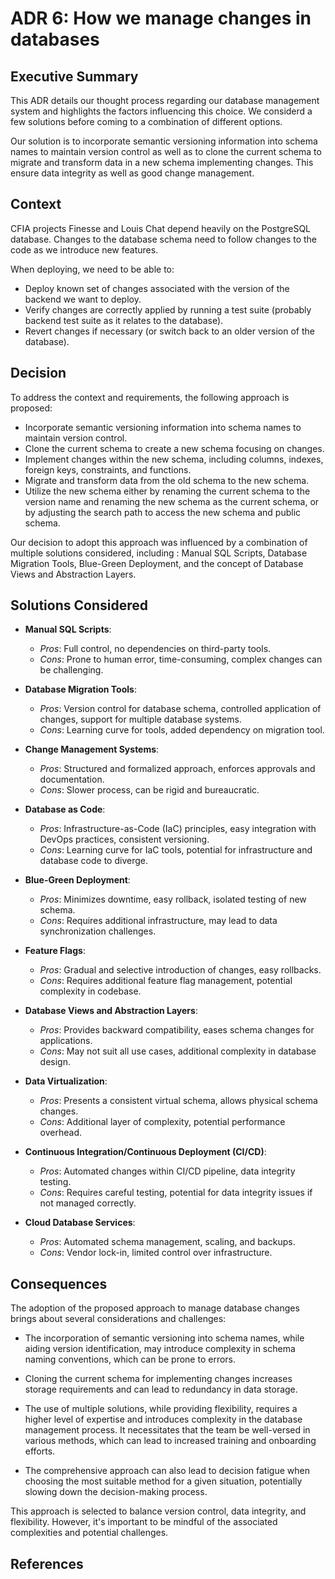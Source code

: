 # ADR 6: How we manage changes in databases

## Executive Summary

This ADR details our thought process regarding our database management system
and highlights the factors influencing this choice. We considerd a few solutions
before coming to a combination of different options.

Our solution is to incorporate semantic versioning information into schema names
to maintain version control as well as to clone the current schema to migrate
and transform data in a new schema implementing changes. This ensure data
integrity as well as good change management.

## Context
CFIA projects Finesse and Louis Chat depend heavily on the PostgreSQL database.
Changes to the database schema need to follow changes to the code as we
introduce new features. 

When deploying, we need to be able to:

* Deploy known set of changes associated with the version of the backend we want
  to deploy.
* Verify changes are correctly applied by running a test suite (probably backend
  test suite as it relates to the database).
* Revert changes if necessary (or switch back to an older version of the
  database).

## Decision

To address the context and requirements, the following approach is proposed:

- Incorporate semantic versioning information into schema names to maintain
  version control.
- Clone the current schema to create a new schema focusing on changes.
- Implement changes within the new schema, including columns, indexes, foreign
  keys, constraints, and functions.
- Migrate and transform data from the old schema to the new schema.
- Utilize the new schema either by renaming the current schema to the version
  name and renaming the new schema as the current schema, or by adjusting the
  search path to access the new schema and public schema.

Our decision to adopt this approach was influenced by a combination of multiple
solutions considered, including : Manual SQL Scripts, Database Migration Tools,
Blue-Green Deployment, and the concept of Database Views and Abstraction Layers.

## Solutions Considered

- **Manual SQL Scripts**:
   - *Pros*: Full control, no dependencies on third-party tools.
   - *Cons*: Prone to human error, time-consuming, complex changes can be
     challenging.

- **Database Migration Tools**:
   - *Pros*: Version control for database schema, controlled application of
     changes, support for multiple database systems.
   - *Cons*: Learning curve for tools, added dependency on migration tool.

- **Change Management Systems**:
   - *Pros*: Structured and formalized approach, enforces approvals and
     documentation.
   - *Cons*: Slower process, can be rigid and bureaucratic.

- **Database as Code**:
   - *Pros*: Infrastructure-as-Code (IaC) principles, easy integration with
     DevOps practices, consistent versioning.
   - *Cons*: Learning curve for IaC tools, potential for infrastructure and
     database code to diverge.

- **Blue-Green Deployment**:
   - *Pros*: Minimizes downtime, easy rollback, isolated testing of new schema.
   - *Cons*: Requires additional infrastructure, may lead to data
     synchronization challenges.

- **Feature Flags**:
   - *Pros*: Gradual and selective introduction of changes, easy rollbacks.
   - *Cons*: Requires additional feature flag management, potential complexity
     in codebase.

- **Database Views and Abstraction Layers**:
   - *Pros*: Provides backward compatibility, eases schema changes for
     applications.
   - *Cons*: May not suit all use cases, additional complexity in database
     design.

- **Data Virtualization**:
    - *Pros*: Presents a consistent virtual schema, allows physical schema
      changes.
    - *Cons*: Additional layer of complexity, potential performance overhead.

- **Continuous Integration/Continuous Deployment (CI/CD)**:
    - *Pros*: Automated changes within CI/CD pipeline, data integrity testing.
    - *Cons*: Requires careful testing, potential for data integrity issues if
      not managed correctly.

- **Cloud Database Services**:
    - *Pros*: Automated schema management, scaling, and backups.
    - *Cons*: Vendor lock-in, limited control over infrastructure.

## Consequences

The adoption of the proposed approach to manage database changes brings about
several considerations and challenges:

- The incorporation of semantic versioning into schema names, while aiding
  version identification, may introduce complexity in schema naming conventions,
  which can be prone to errors.

- Cloning the current schema for implementing changes increases storage
  requirements and can lead to redundancy in data storage.

- The use of multiple solutions, while providing flexibility, requires a higher
  level of expertise and introduces complexity in the database management
  process. It necessitates that the team be well-versed in various methods,
  which can lead to increased training and onboarding efforts.

- The comprehensive approach can also lead to decision fatigue when choosing the
  most suitable method for a given situation, potentially slowing down the
  decision-making process.

This approach is selected to balance version control, data integrity, and
flexibility. However, it's important to be mindful of the associated
complexities and potential challenges.



## References
